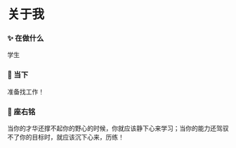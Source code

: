 # 关于我

### ✨ 在做什么

学生

### 🚀 当下

准备找工作！

### 📝 座右铭

当你的才华还撑不起你的野心的时候，你就应该静下心来学习；当你的能力还驾驭不了你的目标时，就应该沉下心来，历练！
